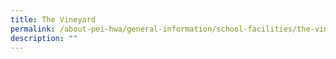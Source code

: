 ```yaml
---
title: The Vineyard
permalink: /about-pei-hwa/general-information/school-facilities/the-vineyard/
description: ""
---
```


